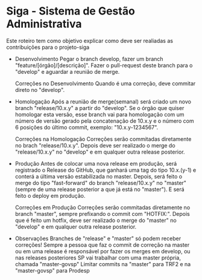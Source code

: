 Siga - Sistema de Gestão Administrativa
=======================================

Este roteiro tem como objetivo explicar como deve ser realiadas as contribuições para o projeto-siga


* Desenvolvimento
	Pegar o branch develop, fazer um branch "feature/[órgão]/[descrição]".
	Fazer o pull-request deste branch para o "develop" e aguardar a reunião de merge.

	Correções no Desenvolvimento
	Quando é uma correção, deve commitar direto no "develop".

* Homologação
	Após a reunião de merge(semanal) será criado um novo branch "release/10.x.y" a partir do "develop".
	Se o órgão que quiser homologar esta versão, esse branch vai para homologação com um número de versão gerado pela concatenação de 10.x.y e o número com 6 posições do último commit, exemplo: "10.x.y-1234567".

	Correções na Homologação
	Correções serão commitadas diretamente no brach "release/10.x.y".
	Depois deve ser realizado o merge do "release/10.x.y" no "develop" e em qualquer outra release posterior.

* Produção
	Antes de colocar uma nova release em produção, será registrado o Release do GitHub, que ganhará uma tag do tipo 10.x.(y-1) e conterá a última versão estabilizada no master.
	Depois, será feito o merge do tipo "fast-forward" do branch "release/10.x.y" no "master" (sempre de uma release posterior a que já está no "master").
	E será feito o deploy em produção.

	Correções em Produção
	Correções serão commitadas diretamente no branch "master", sempre prefixando o commit com "HOTFIX:".
	Depois que é feito um hotfix, deve ser realizado o merge do "master" no "develop" e em qualquer outra release posterior.

* Observações
	Branches de "release" e "master" só podem receber correções!
	Sempre a pessoa que faz o commit de correção na master ou em uma release é responsável por fazer os merges em develop, ou nas releases posteriores
	SP vai trabalhar com uma master própria, chamada "master-govsp"
	Limitar commits na "master" para TRF2 e na "master-govsp" para Prodesp	
